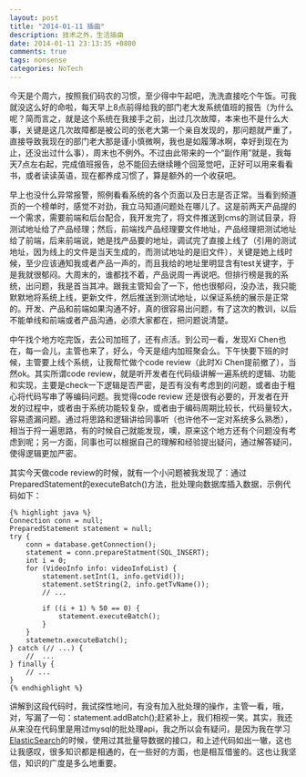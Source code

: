 ```yaml
---
layout: post
title: "2014-01-11 插曲"
description: 技术之外，生活插曲
date: 2014-01-11 23:13:35 +0800
comments: true
tags: nonsense
categories: NoTech
---
```


今天是个周六，按照我们码农的习惯，至少得中午起吧，洗洗直接吃个午饭。可我就没这么好的命啦，每天早上8点前得给我的部门老大发系统值班的报告（为什么呢？简而言之，就是这个系统在我接手之前，出过几次故障，本来也不是什么大事，关键是这几次故障都是被公司的张老大第一个亲自发现的，那问题就严重了，直接导致我现在的部门老大那是谨小慎微啊，我也是如履薄冰啊，幸好到现在为止，还没出过什么事），周末也不例外。不过由此带来的一个“副作用”就是，我每天7点左右起，完成值班报告，总不能回去继续睡个回笼觉吧，正好可以用来看看书，或者读读英语，现在都养成习惯了，算是额外的一个收获吧。

早上也没什么异常报警，照例看看系统的各个页面以及日志是否正常。当看到频道页的一个榜单时，感觉不对劲，我立马知道问题处在哪儿了。这是前两天产品提的一个需求，需要前端和后台配合，我开发完了，将文件推送到cms的测试目录，将测试地址给了产品经理；然后，前端找产品经理要文件地址，产品经理把测试地址给了前端，后来前端说，她是找产品要的地址，调试完了直接上线了（引用的测试地址，因为线上的文件是当天生成的，而测试地址的是旧文件），关键是她上线时候，至少应该通知我或者产品一声的，而且我给的地址里明显含有test关键字，于是我就很郁闷。大周末的，谁都找不着，产品说周一再说吧。但排行榜是我的系统，出问题，我是首当其冲。跟我主管知会了一下，他也很郁闷，没办法，我只能默默地将系统上线，更新文件，然后推送到测试地址，以保证系统的展示是正常的。开发、产品和前端如果沟通不好，真的很容易出问题，有了这次的教训，以后不能单线和前端或者产品沟通，必须大家都在，把问题说清楚。

<!--more-->
中午找个地方吃完饭，去公司加班了，还有点活。到公司一看，发现Xi Chen也在，每一会儿，主管也来了，好么，今天是组内加班聚会么。下午快要下班的时候，主管要上线个系统，让我帮忙做个code review（此时Xi Chen提前撤了），当然ok。其实所谓code review，就是听开发者在代码级讲解一遍系统的逻辑、功能和实现，主要是check一下逻辑是否严密，是否有没有考虑到的问题，或者由于粗心将代码写串了等编码问题。我觉得code review 还是很有必要的，开发者在开发的过程中，或者由于系统功能较复杂，或者由于编码周期比较长，代码量较大，容易遗漏问题。通过将思路和逻辑讲给同事听（也许他不一定对系统多么熟悉），相当于捋一遍思路，有的时候自己就能发现，噢，原来这个地方还有个问题没有考虑到呢；另一方面，同事也可以根据自己的理解和经验提出疑问，通过解答疑问，使得逻辑更加严密。

其实今天做code review的时候，就有一个小问题被我发现了：通过PreparedStatement的executeBatch()方法，批处理向数据库插入数据，示例代码如下：

	{% highlight java %}
	Connection conn = null;
	PreparedStatement statement = null;
	try {
		conn = database.getConnection();
		statement = conn.prepareStatment(SQL_INSERT);
		int i = 0;
		for (VideoInfo info: videoInfoList) {
			statement.setInt(1, info.getVid());
			statement.setString(2, info.getTvName());
			// ...

			if ((i + 1) % 50 == 0) {
				statement.executeBatch();
			}
		}
		statemetn.executeBatch();
	} catch (// ...) {
		//	...
	} finally {
		// ...
	}
	{% endhighlight %}

讲解到这段代码时，我试探性地问，有没有加入批处理的操作，主管一看，哦，对，写漏了一句：statement.addBatch();赶紧补上，我们相视一笑。其实，我还从来没在代码里是用过mysql的批处理api，我之所以会有疑问，是因为我在学习[ElasticSearch](http://www.elasticsearch.org/)的时候，使用过其批量导数据的接口，和上述代码如出一辙，这也让我感叹，很多知识都是相通的，在一些好的方面，也是相互借鉴的。这也让我坚信，知识的广度是多么地重要。

